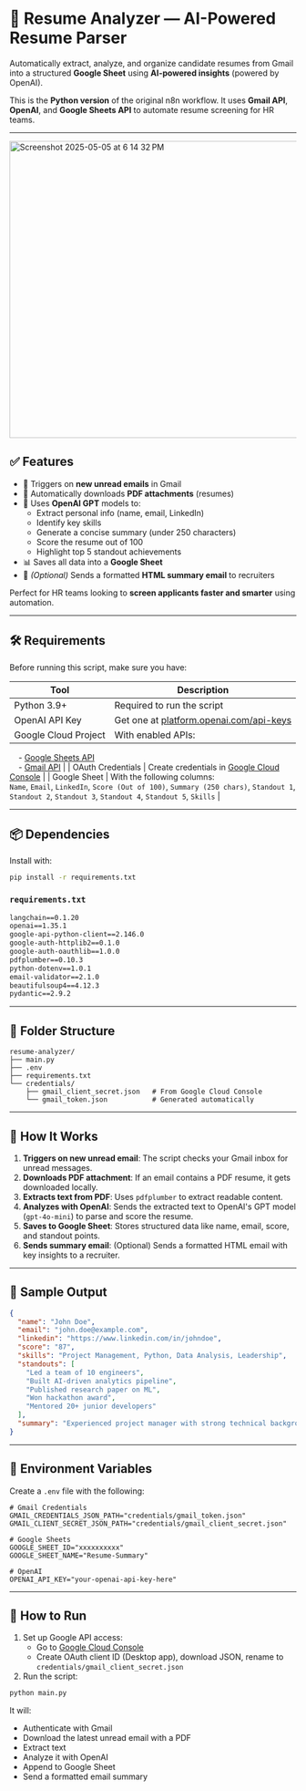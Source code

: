 

# 🧾 Resume Analyzer — AI-Powered Resume Parser

Automatically extract, analyze, and organize candidate resumes from Gmail into a structured **Google Sheet** using **AI-powered insights** (powered by OpenAI).

This is the **Python version** of the original n8n workflow. It uses **Gmail API**, **OpenAI**, and **Google Sheets API** to automate resume screening for HR teams.

---

<img width="521" alt="Screenshot 2025-05-05 at 6 14 32 PM" src="https://github.com/user-attachments/assets/39db765d-d9e6-4d4b-8754-5ba90aba75e3" />

## ✅ Features

- 📨 Triggers on **new unread emails** in Gmail
- 📄 Automatically downloads **PDF attachments** (resumes)
- 🤖 Uses **OpenAI GPT** models to:
  - Extract personal info (name, email, LinkedIn)
  - Identify key skills
  - Generate a concise summary (under 250 characters)
  - Score the resume out of 100
  - Highlight top 5 standout achievements
- 📊 Saves all data into a **Google Sheet**
- 📨 *(Optional)* Sends a formatted **HTML summary email** to recruiters

Perfect for HR teams looking to **screen applicants faster and smarter** using automation.

---

## 🛠️ Requirements

Before running this script, make sure you have:

| Tool | Description |
|------|-------------|
| Python 3.9+ | Required to run the script |
| OpenAI API Key | Get one at [platform.openai.com/api-keys](https://platform.openai.com/api-keys) |
| Google Cloud Project | With enabled APIs:  
&nbsp; &nbsp; - [Google Sheets API](https://console.cloud.google.com/apis/api/sheets.googleapis.com/overview)  
&nbsp; &nbsp; - [Gmail API](https://console.cloud.google.com/apis/api/gmail.googleapis.com/overview) |
| OAuth Credentials | Create credentials in [Google Cloud Console](https://console.cloud.google.com/apis/credentials) |
| Google Sheet | With the following columns:<br>`Name`, `Email`, `LinkedIn`, `Score (Out of 100)`, `Summary (250 chars)`, `Standout 1`, `Standout 2`, `Standout 3`, `Standout 4`, `Standout 5`, `Skills` |

---

## 📦 Dependencies

Install with:

```bash
pip install -r requirements.txt
```

### `requirements.txt`
```txt
langchain==0.1.20
openai==1.35.1
google-api-python-client==2.146.0
google-auth-httplib2==0.1.0
google-auth-oauthlib==1.0.0
pdfplumber==0.10.3
python-dotenv==1.0.1
email-validator==2.1.0
beautifulsoup4==4.12.3
pydantic==2.9.2
```

---

## 📁 Folder Structure

```
resume-analyzer/
├── main.py
├── .env
├── requirements.txt
└── credentials/
    ├── gmail_client_secret.json   # From Google Cloud Console
    └── gmail_token.json           # Generated automatically
```

---

## 🧩 How It Works

1. **Triggers on new unread email**: The script checks your Gmail inbox for unread messages.
2. **Downloads PDF attachment**: If an email contains a PDF resume, it gets downloaded locally.
3. **Extracts text from PDF**: Uses `pdfplumber` to extract readable content.
4. **Analyzes with OpenAI**: Sends the extracted text to OpenAI's GPT model (`gpt-4o-mini`) to parse and score the resume.
5. **Saves to Google Sheet**: Stores structured data like name, email, score, and standout points.
6. **Sends summary email**: (Optional) Sends a formatted HTML email with key insights to a recruiter.

---

## 🧪 Sample Output

```json
{
  "name": "John Doe",
  "email": "john.doe@example.com",
  "linkedin": "https://www.linkedin.com/in/johndoe",
  "score": "87",
  "skills": "Project Management, Python, Data Analysis, Leadership",
  "standouts": [
    "Led a team of 10 engineers",
    "Built AI-driven analytics pipeline",
    "Published research paper on ML",
    "Won hackathon award",
    "Mentored 20+ junior developers"
  ],
  "summary": "Experienced project manager with strong technical background in Python and machine learning."
}
```

---

## 🧾 Environment Variables

Create a `.env` file with the following:

```env
# Gmail Credentials
GMAIL_CREDENTIALS_JSON_PATH="credentials/gmail_token.json"
GMAIL_CLIENT_SECRET_JSON_PATH="credentials/gmail_client_secret.json"

# Google Sheets
GOOGLE_SHEET_ID="xxxxxxxxxx"
GOOGLE_SHEET_NAME="Resume-Summary"

# OpenAI
OPENAI_API_KEY="your-openai-api-key-here"
```

---

## 🚀 How to Run

1. Set up Google API access:
   - Go to [Google Cloud Console](https://console.cloud.google.com/)
   - Create OAuth client ID (Desktop app), download JSON, rename to `credentials/gmail_client_secret.json`
2. Run the script:

```bash
python main.py
```

It will:
- Authenticate with Gmail
- Download the latest unread email with a PDF
- Extract text
- Analyze it with OpenAI
- Append to Google Sheet
- Send a formatted email summary
  



